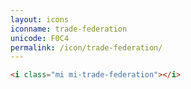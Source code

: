```yaml
---
layout: icons
iconname: trade-federation
unicode: F0C4
permalink: /icon/trade-federation/
---
```


``` html
<i class="mi mi-trade-federation"></i>
```
